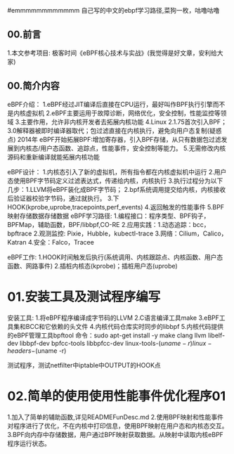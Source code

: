 #emmmmmmmmmmmm 自己写的中文的ebpf学习路径,菜狗一枚，咕噜咕噜



## 00.前言
1.本文参考项目: 极客时间《eBPF核心技术与实战》(我觉得是好文章，安利给大家)


## 00.简介内容
eBPF介绍：
1.eBPF经过JIT编译后直接在CPU运行，最好叫作BPF执行引擎而不是内核虚拟机
2.eBPF主要运用于故障诊断，网络优化，安全控制，性能监控等领域
3.主要作用，允许非内核开发者去拓展内核功能
4.Linux 2.1.75首次引入BPF；3.0解释器被即时编译器取代；包过滤直接在内核执行，避免向用户态复制(疑惑点)
  2014年 eBPF开始拓展BPF:增加寄存器，引入BPF存储，从只有数据包过滤发展到内核态/用户态函数、追踪点，性能事件，安全控制等能力。
5.无需修改内核源码和重新编译就能拓展内核功能

eBPF设计：
1.内核态引入了新的虚拟机，所有指令都在内核虚拟机中运行
2.用户态使用BPF字节码定义过滤表达式，传递给内核，内核执行
3.执行过程分为以下几步：1.LLVM将eBPF装化成BPF字节码；
                        2.bpf系统调用提交给内核，内核接收后验证器校验字节码，通过就执行。
                        3.下HOOK(kprobe,uprobe,tracepoints,perf_events)
                        4.返回触发的性能事件
                        5.BPF映射存储数据存储数据
eBPF学习路径:
1.编程接口：程序类型、BPF钩子，BPFMap，辅助函数，BPF/libbpf,CO-RE
2.应用实践：1.动态追踪：bcc，bpftrace
            2.观测监控: Pixie，Hubble，kubectl-trace
            3.网络：Cilium，Calico，Katran
            4.安全：Falco，Tracee


eBPF工作:
1.HOOK时间触发后执行(系统调用、内核跟踪点、内核函数、用户态函数、网路事件)
2.插桩内核态(kprobe)；插桩用户态(uprobe)

# 01.安装工具及测试程序编写
安装工具:
1.将eBPF程序编译成字节码的LLVM
2.C语言编译工具make
3.eBPF工具集和BCC和它依赖的头文件
4.内核代码仓库实时同步的libbpf
5.内核代码提供的eBPF管理工具bpftool
命令：sudo apt-get install -y  make clang llvm libelf-dev libbpf-dev bpfcc-tools libbpfcc-dev linux-tools-$(uname -r) linux-headers-$(uname -r)

测试程序，测试netfilter中iptable中OUTPUT的HOOK点

# 02.简单的使用使用性能事件优化程序01
1.加入了简单的辅助函数,详见READMEFunDesc.md
2.使用BPF映射和性能事件对程序进行了优化，不在内核中打印信息，使用BPF映射在用户态和内核态交互。
3.BPF向内存中存储数据，用户通过BPF映射获取数据。从映射中读取内核eBPF程序运行状态。


